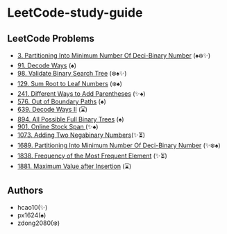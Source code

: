 # LeetCode-study-guide

## LeetCode Problems

- [3.    Partitioning Into Minimum Number Of Deci-Binary Number](/Week001/3) (:spades::snowflake:✨)
- [91.   Decode Ways](/Week004/91) (:spades:)
- [98.   Validate Binary Search Tree](/Week001/98/) (:snowflake::spades:✨)
- [129.  Sum Root to Leaf Numbers](/Week002/129/) (:snowflake::spades:)
- [241.  Different Ways to Add Parentheses](/Week002/241/) (✨:spades:)
- [576.  Out of Boundary Paths](/Week003/576) (:spades:)
- [639.  Decode Ways II](/Week005/639) (:hourglass:)
- [894.  All Possible Full Binary Trees](/Week002/894/) (:spades:)
- [901.  Online Stock Span ](/Week003/901/) (✨:spades:)
- [1073. Adding Two Negabinary Numbers](/Week004/1073)(✨⏳)
- [1689. Partitioning Into Minimum Number Of Deci-Binary Number](/Week001/1689/) (✨:snowflake::spades:)
- [1838. Frequency of the Most Frequent Element](Week005/1838/) (✨⏳)
- [1881. Maximum Value after Insertion](Week006/1881) (:hourglass:)
## Authors
* hcao10(✨)
* px1624(:spades:)
* zdong2080(:snowflake:)
